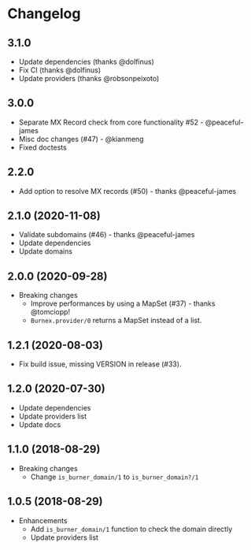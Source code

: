 # Changelog

## 3.1.0
* Update dependencies (thanks @dolfinus)
* Fix CI (thanks @dolfinus)
* Update providers (thanks @robsonpeixoto)

## 3.0.0
* Separate MX Record check from core functionality #52 - @peaceful-james
* Misc doc changes (#47) - @kianmeng
* Fixed doctests

## 2.2.0

* Add option to resolve MX records (#50) - thanks @peaceful-james

## 2.1.0 (2020-11-08)

* Validate subdomains (#46) - thanks @peaceful-james
* Update dependencies
* Update domains

## 2.0.0 (2020-09-28)

* Breaking changes
  - Improve performances by using a MapSet (#37) - thanks @tomciopp!
  - `Burnex.provider/0` returns a MapSet instead of a list.

## 1.2.1 (2020-08-03)

* Fix build issue, missing VERSION in release (#33).

## 1.2.0 (2020-07-30)

* Update dependencies
* Update providers list
* Update docs

## 1.1.0 (2018-08-29)

* Breaking changes
  - Change `is_burner_domain/1` to `is_burner_domain?/1`

## 1.0.5 (2018-08-29)

* Enhancements
  - Add `is_burner_domain/1` function to check the domain directly
  - Update providers list
